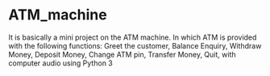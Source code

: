# ATM_machine
It is basically a mini project on the ATM machine. In which ATM is provided with the following functions: Greet the customer, Balance Enquiry, Withdraw Money, Deposit Money, Change ATM pin, Transfer Money, Quit, with computer audio using Python 3
